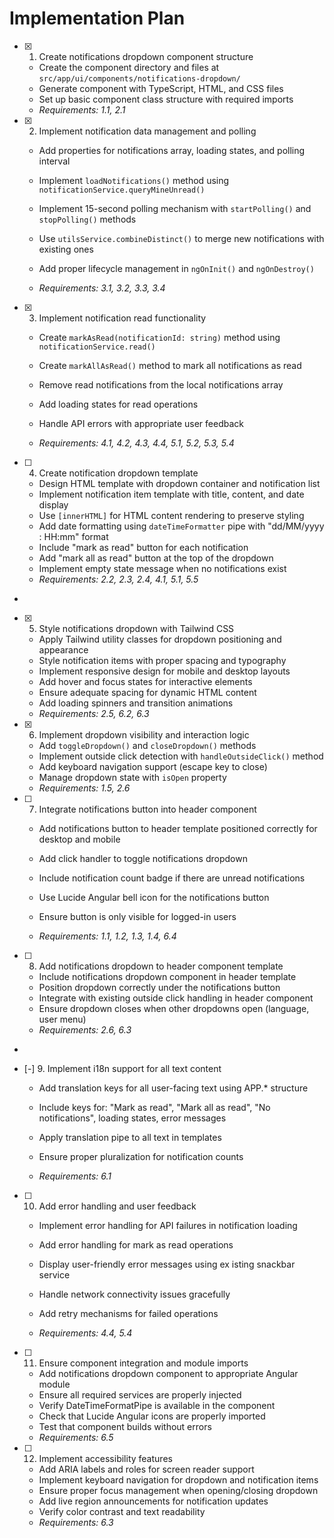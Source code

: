 # Implementation Plan

- [x] 1. Create notifications dropdown component structure

  - Create the component directory and files at `src/app/ui/components/notifications-dropdown/`
  - Generate component with TypeScript, HTML, and CSS files
  - Set up basic component class structure with required imports
  - _Requirements: 1.1, 2.1_

- [x] 2. Implement notification data management and polling

  - Add properties for notifications array, loading states, and polling interval

  - Implement `loadNotifications()` method using `notificationService.queryMineUnread()`
  - Implement 15-second polling mechanism with `startPolling()` and `stopPolling()` methods
  - Use `utilsService.combineDistinct()` to merge new notifications with existing ones
  - Add proper lifecycle management in `ngOnInit()` and `ngOnDestroy()`
  - _Requirements: 3.1, 3.2, 3.3, 3.4_

- [x] 3. Implement notification read functionality

  - Create `markAsRead(notificationId: string)` method using `notificationService.read()`
  - Create `markAllAsRead()` method to mark all notifications as read

  - Remove read notifications from the local notifications array
  - Add loading states for read operations
  - Handle API errors with appropriate user feedback
  - _Requirements: 4.1, 4.2, 4.3, 4.4, 5.1, 5.2, 5.3, 5.4_

- [ ] 4. Create notification dropdown template


  - Design HTML template with dropdown container and notification list
  - Implement notification item template with title, content, and date display
  - Use `[innerHTML]` for HTML content rendering to preserve styling
  - Add date formatting using `dateTimeFormatter` pipe with "dd/MM/yyyy : HH:mm" format
  - Include "mark as read" button for each notification
  - Add "mark all as read" button at the top of the dropdown
  - Implement empty state message when no notifications exist
  - _Requirements: 2.2, 2.3, 2.4, 4.1, 5.1, 5.5_

-

- [x] 5. Style notifications dropdown with Tailwind CSS

  - Apply Tailwind utility classes for dropdown positioning and appearance
  - Style notification items with proper spacing and typography
  - Implement responsive design for mobile and desktop layouts
  - Add hover and focus states for interactive elements
  - Ensure adequate spacing for dynamic HTML content
  - Add loading spinners and transition animations
  - _Requirements: 2.5, 6.2, 6.3_

- [x] 6. Implement dropdown visibility and interaction logic


  - Add `toggleDropdown()` and `closeDropdown()` methods
  - Implement outside click detection with `handleOutsideClick()` method
  - Add keyboard navigation support (escape key to close)
  - Manage dropdown state with `isOpen` property
  - _Requirements: 1.5, 2.6_

- [ ] 7. Integrate notifications button into header component








  - Add notifications button to header template positioned correctly for desktop and mobile
  - Add click handler to toggle notifications dropdown

  - Include notification count badge if there are unread notifications
  - Use Lucide Angular bell icon for the notifications button
  - Ensure button is only visible for logged-in users
  - _Requirements: 1.1, 1.2, 1.3, 1.4, 6.4_

- [ ] 8. Add notifications dropdown to header component template









  - Include notifications dropdown component in header template
  - Position dropdown correctly under the notifications button
  - Integrate with existing outside click handling in header component
  - Ensure dropdown closes when other dropdowns open (language, user menu)
  - _Requirements: 2.6, 6.3_


-

- [-] 9. Implement i18n support for all text content




  - Add translation keys for all user-facing text using APP.\* structure
  - Include keys for: "Mark as read", "Mark all as read", "No notifications", loading states, error messages
  - Apply translation pipe to all text in templates

  - Ensure proper pluralization for notification counts
  - _Requirements: 6.1_

- [ ] 10. Add error handling and user feedback



  - Implement error handling for API failures in notification loading
  - Add error handling for mark as read operations

  - Display user-friendly error messages using ex
isting snackbar service
  - Handle network connectivity issues gracefully
  - Add retry mechanisms for failed operations
  - _Requirements: 4.4, 5.4_

- [ ] 11. Ensure component integration and module imports





  - Add notifications dropdown component to appropriate Angular module
  - Ensure all required services are properly injected
  - Verify DateTimeFormatPipe is available in the component
  - Check that Lucide Angular icons are properly imported
  - Test that component builds without errors
  - _Requirements: 6.5_

- [ ] 12. Implement accessibility features


  - Add ARIA labels and roles for screen reader support
  - Implement keyboard navigation for dropdown and notification items
  - Ensure proper focus management when opening/closing dropdown
  - Add live region announcements for notification updates
  - Verify color contrast and text readability
  - _Requirements: 6.3_
